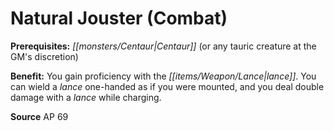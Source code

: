 ﻿---
cssclass: [feats]

---
# Natural Jouster (Combat)

**Prerequisites:** _[[monsters/Centaur|Centaur]]_ (or any tauric creature at the GM's discretion)

**Benefit:** You gain proficiency with the _[[items/Weapon/Lance|lance]]_. You can wield a _lance_ one-handed as if you were mounted, and you deal double damage with a _lance_ while charging.

**Source** AP 69